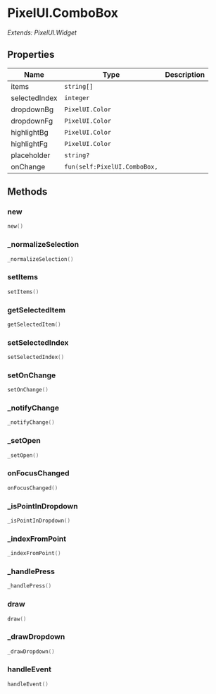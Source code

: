 # PixelUI.ComboBox

*Extends: PixelUI.Widget*

## Properties

| Name | Type | Description |
|------|------|-------------|
| items | `string[]` |  |
| selectedIndex | `integer` |  |
| dropdownBg | `PixelUI.Color` |  |
| dropdownFg | `PixelUI.Color` |  |
| highlightBg | `PixelUI.Color` |  |
| highlightFg | `PixelUI.Color` |  |
| placeholder | `string?` |  |
| onChange | `fun(self:PixelUI.ComboBox,` |  |

## Methods

### new

```lua
new()
```

### _normalizeSelection

```lua
_normalizeSelection()
```

### setItems

```lua
setItems()
```

### getSelectedItem

```lua
getSelectedItem()
```

### setSelectedIndex

```lua
setSelectedIndex()
```

### setOnChange

```lua
setOnChange()
```

### _notifyChange

```lua
_notifyChange()
```

### _setOpen

```lua
_setOpen()
```

### onFocusChanged

```lua
onFocusChanged()
```

### _isPointInDropdown

```lua
_isPointInDropdown()
```

### _indexFromPoint

```lua
_indexFromPoint()
```

### _handlePress

```lua
_handlePress()
```

### draw

```lua
draw()
```

### _drawDropdown

```lua
_drawDropdown()
```

### handleEvent

```lua
handleEvent()
```

